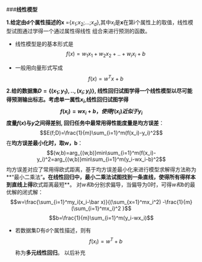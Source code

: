 ###**线性模型**

 **1.**给定由d个属性描述的**x** ={$x_1$;$x_2$;...;$x_d$},其中$x_i$是**x**在第i个属性上的取值，线性模型试图通过学得一个通过属性得线性  组合来进行预测的函数。

 - 线性模型是的基本形式是
	                   $$f(x)=w_1x_1+w_2x_2+..+w_ix_i+b$$
	                   
 - 一般用向量形式写成
					   $$f(x)=w^Tx +b$$
				
**2.**给的数据集$D = \{(x_1;y_1),..,(x_i;y_i)\}$, 线性回归试图学得一个线性模型以尽可能得预测输出标志。考虑单一属性$x_i$,线性回归试图学得
$$f(x_i)=wx_i+b，使得f(x_i)近似于y_i$$
度量$f(x)$与$y$之间得差别,  回归任务中最常用得性能度量是**均方误差**：
$$E(f;D)=\frac{1}{m}\sum_{i=1}^m(f(x_i)-y_i)^2$$
在**均方误差最小化时，取w，b**：
$$(w,b)=arg_{(w,b)}min\sum_{i=1}^m(f(x_i)-y_i)^2=arg_{(w,b)}min\sum_{i=1}^m(y_i-wx_i-b)^2$$
均方误差对应了常用得欧式距离，基于均方误差最小化来进行模型求解得方法称为**“最小二乘法”**。在线性回归中，最小二乘法试图找到一条直线，使得所有得样本到直线上得**欧式距离最短**。
对$w和b$分别求偏导，当偏导为0时，可得$w和b$的最优解的闭式解：
$$w=\frac{\sum_{i=1}^my_i(x_i-\bar x)}{(\sum_{x=1}^mx_i^2) -\frac{1}{m}(\sum_{i=1}^mx_i)^2 }$$
$$b=\frac{1}{m}\sum_{i=1}^m(y_i-wx_i)$$
 
 - 若数据集D有d个属性描述，则有
 $$f(x_i)=w^T+b$$
 称为**多元线性回归**。
以后补充
 

	 
